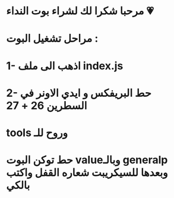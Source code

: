 # مرحبا شكرا لك لشراء بوت النداء 💗
# مراحل تشغيل البوت :
# 1- اذهب الى ملف index.js
# 2- حط البريفكس و ايدي الاونر في السطرين 26 + 27
# tools وروح للـ
# حط توكن البوت valueوبالـ generalp وبعدها للسيكريبت شعاره القفل واكتب بالكي
